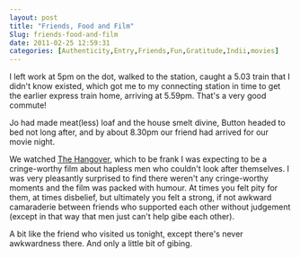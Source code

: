 ```yaml
---
layout: post
title: "Friends, Food and Film"
Slug: friends-food-and-film
date: 2011-02-25 12:59:31
categories: [Authenticity,Entry,Friends,Fun,Gratitude,Indii,movies]
---
```

I left work at 5pm on the dot, walked to the station, caught a 5.03 train that I didn't know existed, which got me to my connecting station in time to get the earlier express train home, arriving at 5.59pm. That's a very good commute!

Jo had made meat(less) loaf and the house smelt divine, Button headed to bed not long after, and by about 8.30pm our friend had arrived for our movie night.

We watched [The Hangover](http://www.imdb.com/title/tt1119646/), which to be frank I was expecting to be a cringe-worthy film about hapless men who couldn't look after themselves. I was very pleasantly surprised to find there weren't any cringe-worthy moments and the film was packed with humour. At times you felt pity for them, at times disbelief, but ultimately you felt a strong, if not awkward camaraderie between friends who supported each other without judgement (except in that way that men just can't help gibe each other).

A bit like the friend who visited us tonight, except there's never awkwardness there. And only a little bit of gibing.
